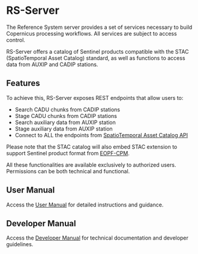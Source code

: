 # RS-Server

The Reference System server provides a set of services necessary to build Copernicus processing workflows. All services are subject to access control.

RS-Server offers a catalog of Sentinel products compatible with the STAC (SpatioTemporal Asset Catalog) standard, as well as functions to access data from AUXIP and CADIP stations.

## Features

To achieve this, RS-Server exposes REST endpoints that allow users to:

* Search CADU chunks from CADIP stations
* Stage CADU chunks from CADIP stations
* Search auxiliary data from AUXIP station
* Stage auxiliary data from AUXIP station
* Connect to ALL the endpoints from [SpatioTemporal Asset Catalog API](https://stacspec.org/)

Please note that the STAC catalog will also embed STAC extension to support Sentinel product format from [EOPF-CPM](https://cpm.pages.eopf.copernicus.eu/eopf-cpm/main/index.html).


All these functionalities are available exclusively to authorized users. Permissions can be both technical and
functional.

## User Manual

Access the [User Manual](user_manual.md) for detailed instructions and guidance.

## Developer Manual

Access the [Developer Manual](developer_manual.md) for technical documentation and developer guidelines.








